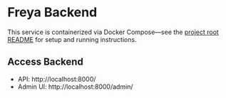 # Freya Backend

This service is containerized via Docker Compose—see the [project root README](../README.md) for setup and running instructions.

## Access Backend

- API: http://localhost:8000/
- Admin UI: http://localhost:8000/admin/

